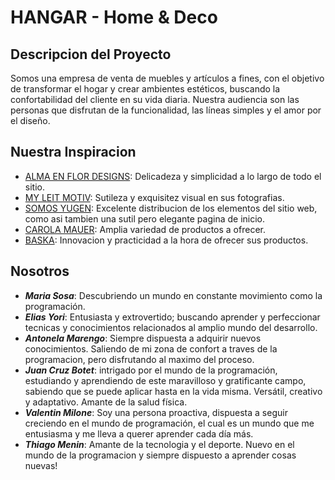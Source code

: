 # HANGAR - Home & Deco


## Descripcion del Proyecto

Somos una empresa de venta de muebles y artículos a fines, con el objetivo de transformar el hogar y crear ambientes estéticos, buscando la confortabilidad del cliente en su vida diaria. 
Nuestra audiencia son las personas que disfrutan de la funcionalidad, las líneas simples y el amor por el diseño.

## Nuestra Inspiracion

+ [ALMA EN FLOR DESIGNS](https://almaenflordesigns.empretienda.com.ar/): Delicadeza y simplicidad a lo largo de todo el sitio.
+ [MY LEIT MOTIV](https://myleitmotiv.com/): Sutileza y exquisitez visual en sus fotografias.
+ [SOMOS YUGEN](https://www.somosyugen.com): Excelente distribucion de los elementos del sitio web, como asi tambien una sutil pero elegante pagina de inicio.
+ [CAROLA MAUER](https://carolamauer.com.ar/): Amplia variedad de productos a ofrecer.
+ [BASKA](https://www.baska.com.ar/): Innovacion y practicidad a la hora de ofrecer sus productos.

## Nosotros
+ ***Maria Sosa***: Descubriendo un mundo en constante movimiento como la programación.
+ ***Elias Yori***: Entusiasta y extrovertido; buscando aprender y perfeccionar tecnicas y conocimientos relacionados al amplio mundo del desarrollo.
+ ***Antonela Marengo***: Siempre dispuesta a adquirir nuevos conocimientos. Saliendo de mi zona de confort a traves de la programacion, pero disfrutando al maximo del proceso. 
+ ***Juan Cruz Botet***: intrigado por el mundo de la programación, estudiando y aprendiendo de este maravilloso y gratificante campo, sabiendo que se puede aplicar hasta en la vida misma.
Versátil, creativo y adaptativo. Amante de la salud física.
+ ***Valentin Milone***: Soy una persona proactiva, dispuesta a seguir creciendo en el mundo de programación, el cual es un mundo que me entusiasma y me lleva a querer aprender cada día más.
+ ***Thiago Menin***: Amante de la tecnologia y el deporte. Nuevo en el mundo de la programacion y siempre dispuesto a aprender cosas nuevas!
